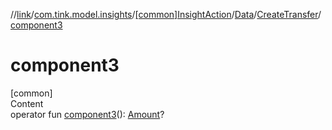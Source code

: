 //[link](../../../../index.md)/[com.tink.model.insights](../../../index.md)/[[common]InsightAction](../../index.md)/[Data](../index.md)/[CreateTransfer](index.md)/[component3](component3.md)



# component3  
[common]  
Content  
operator fun [component3](component3.md)(): [Amount](../../../../com.tink.model.misc/[common]-amount/index.md)?  




